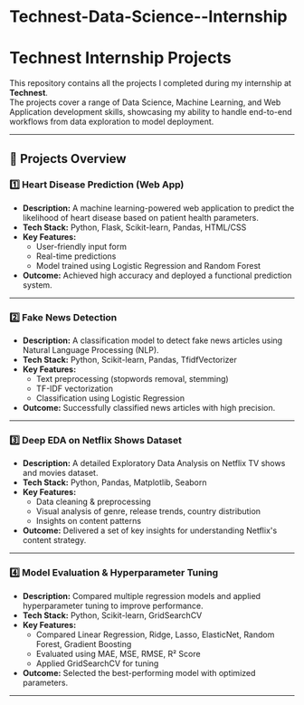 # Technest-Data-Science--Internship

# Technest Internship Projects

This repository contains all the projects I completed during my internship at **Technest**.  
The projects cover a range of Data Science, Machine Learning, and Web Application development skills, showcasing my ability to handle end-to-end workflows from data exploration to model deployment.

---

## 📂 Projects Overview

### 1️⃣ Heart Disease Prediction (Web App)
- **Description:** A machine learning-powered web application to predict the likelihood of heart disease based on patient health parameters.
- **Tech Stack:** Python, Flask, Scikit-learn, Pandas, HTML/CSS
- **Key Features:**
  - User-friendly input form
  - Real-time predictions
  - Model trained using Logistic Regression and Random Forest
- **Outcome:** Achieved high accuracy and deployed a functional prediction system.

---

### 2️⃣ Fake News Detection
- **Description:** A classification model to detect fake news articles using Natural Language Processing (NLP).
- **Tech Stack:** Python, Scikit-learn, Pandas, TfidfVectorizer
- **Key Features:**
  - Text preprocessing (stopwords removal, stemming)
  - TF-IDF vectorization
  - Classification using Logistic Regression
- **Outcome:** Successfully classified news articles with high precision.

---

### 3️⃣ Deep EDA on Netflix Shows Dataset
- **Description:** A detailed Exploratory Data Analysis on Netflix TV shows and movies dataset.
- **Tech Stack:** Python, Pandas, Matplotlib, Seaborn
- **Key Features:**
  - Data cleaning & preprocessing
  - Visual analysis of genre, release trends, country distribution
  - Insights on content patterns
- **Outcome:** Delivered a set of key insights for understanding Netflix's content strategy.

---

### 4️⃣ Model Evaluation & Hyperparameter Tuning
- **Description:** Compared multiple regression models and applied hyperparameter tuning to improve performance.
- **Tech Stack:** Python, Scikit-learn, GridSearchCV
- **Key Features:**
  - Compared Linear Regression, Ridge, Lasso, ElasticNet, Random Forest, Gradient Boosting
  - Evaluated using MAE, MSE, RMSE, R² Score
  - Applied GridSearchCV for tuning
- **Outcome:** Selected the best-performing model with optimized parameters.

---
